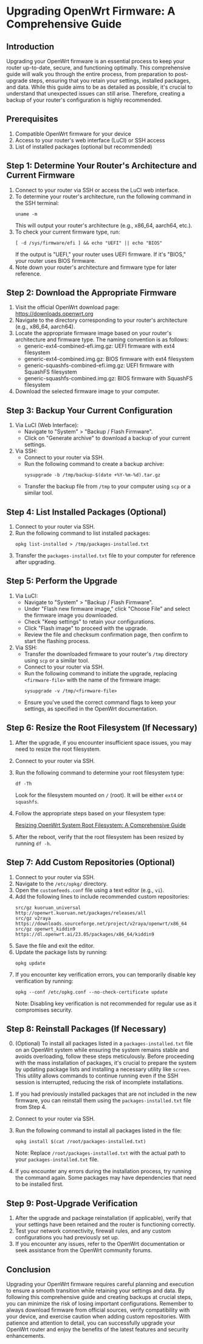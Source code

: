 # Upgrading OpenWrt Firmware: A Comprehensive Guide

## Introduction

Upgrading your OpenWrt firmware is an essential process to keep your router up-to-date, secure, and functioning optimally. This comprehensive guide will walk you through the entire process, from preparation to post-upgrade steps, ensuring that you retain your settings, installed packages, and data. While this guide aims to be as detailed as possible, it's crucial to understand that unexpected issues can still arise. Therefore, creating a backup of your router's configuration is highly recommended.

## Prerequisites

1. Compatible OpenWrt firmware for your device
2. Access to your router's web interface (LuCI) or SSH access
3. List of installed packages (optional but recommended)

## Step 1: Determine Your Router's Architecture and Current Firmware

1. Connect to your router via SSH or access the LuCI web interface.
2. To determine your router's architecture, run the following command in the SSH terminal:
   ```
   uname -m
   ```
   This will output your router's architecture (e.g., x86_64, aarch64, etc.).
3. To check your current firmware type, run:
   ```
   [ -d /sys/firmware/efi ] && echo "UEFI" || echo "BIOS"
   ```
   If the output is "UEFI," your router uses UEFI firmware. If it's "BIOS," your router uses BIOS firmware.
4. Note down your router's architecture and firmware type for later reference.

## Step 2: Download the Appropriate Firmware

1. Visit the official OpenWrt download page: https://downloads.openwrt.org
2. Navigate to the directory corresponding to your router's architecture (e.g., x86_64, aarch64).
3. Locate the appropriate firmware image based on your router's architecture and firmware type. The naming convention is as follows:
   - generic-ext4-combined-efi.img.gz: UEFI firmware with ext4 filesystem
   - generic-ext4-combined.img.gz: BIOS firmware with ext4 filesystem
   - generic-squashfs-combined-efi.img.gz: UEFI firmware with SquashFS filesystem
   - generic-squashfs-combined.img.gz: BIOS firmware with SquashFS filesystem
4. Download the selected firmware image to your computer.

## Step 3: Backup Your Current Configuration

1. Via LuCI (Web Interface):
   - Navigate to "System" > "Backup / Flash Firmware".
   - Click on "Generate archive" to download a backup of your current settings.
2. Via SSH:
   - Connect to your router via SSH.
   - Run the following command to create a backup archive:
     ```
     sysupgrade -b /tmp/backup-$(date +%Y-%m-%d).tar.gz
     ```
   - Transfer the backup file from `/tmp` to your computer using `scp` or a similar tool.

## Step 4: List Installed Packages (Optional)

1. Connect to your router via SSH.
2. Run the following command to list installed packages:
   ```
   opkg list-installed > /tmp/packages-installed.txt
   ```
3. Transfer the `packages-installed.txt` file to your computer for reference after upgrading.

## Step 5: Perform the Upgrade

1. Via LuCI:
   - Navigate to "System" > "Backup / Flash Firmware".
   - Under "Flash new firmware image," click "Choose File" and select the firmware image you downloaded.
   - Check "Keep settings" to retain your configurations.
   - Click "Flash image" to proceed with the upgrade.
   - Review the file and checksum confirmation page, then confirm to start the flashing process.
2. Via SSH:
   - Transfer the downloaded firmware to your router's `/tmp` directory using `scp` or a similar tool.
   - Connect to your router via SSH.
   - Run the following command to initiate the upgrade, replacing `<firmware-file>` with the name of the firmware image:
     ```
     sysupgrade -v /tmp/<firmware-file>
     ```
   - Ensure you've used the correct command flags to keep your settings, as specified in the OpenWrt documentation.

## Step 6: Resize the Root Filesystem (If Necessary)

1. After the upgrade, if you encounter insufficient space issues, you may need to resize the root filesystem.
2. Connect to your router via SSH.
3. Run the following command to determine your root filesystem type:
   ```
   df -Th
   ```
   Look for the filesystem mounted on `/` (root). It will be either `ext4` or `squashfs`.
4. Follow the appropriate steps based on your filesystem type:
   
   [Resizing OpenWrt System Root Filesystem: A Comprehensive Guide](Resizing-filesystem-README.md)
   
6. After the reboot, verify that the root filesystem has been resized by running `df -h`.

## Step 7: Add Custom Repositories (Optional)

1. Connect to your router via SSH.
2. Navigate to the `/etc/opkg/` directory.
3. Open the `customfeeds.conf` file using a text editor (e.g., `vi`).
4. Add the following lines to include recommended custom repositories:
   ```
   src/gz kuoruan_universal http://openwrt.kuoruan.net/packages/releases/all
   src/gz v2raya https://downloads.sourceforge.net/project/v2raya/openwrt/x86_64
   src/gz openwrt_kiddin9 https://dl.openwrt.ai/23.05/packages/x86_64/kiddin9
   ```
5. Save the file and exit the editor.
6. Update the package lists by running:
   ```
   opkg update
   ```
7. If you encounter key verification errors, you can temporarily disable key verification by running:
   ```
   opkg --conf /etc/opkg.conf --no-check-certificate update
   ```
   Note: Disabling key verification is not recommended for regular use as it compromises security.

## Step 8: Reinstall Packages (If Necessary)

0. (Optional) To install all packages listed in a `packages-installed.txt` file on an OpenWrt system while ensuring the system remains stable and avoids overloading, follow these steps meticulously. Before proceeding with the mass installation of packages, it's crucial to prepare the system by updating package lists and installing a necessary utility like `screen`. This utility allows commands to continue running even if the SSH session is interrupted, reducing the risk of incomplete installations.

1. If you had previously installed packages that are not included in the new firmware, you can reinstall them using the `packages-installed.txt` file from Step 4.
2. Connect to your router via SSH.
3. Run the following command to install all packages listed in the file:
   ```
   opkg install $(cat /root/packages-installed.txt)
   ```
   Note: Replace `/root/packages-installed.txt` with the actual path to your `packages-installed.txt` file.
4. If you encounter any errors during the installation process, try running the command again. Some packages may have dependencies that need to be installed first.

## Step 9: Post-Upgrade Verification

1. After the upgrade and package reinstallation (if applicable), verify that your settings have been retained and the router is functioning correctly.
2. Test your network connectivity, firewall rules, and any custom configurations you had previously set up.
3. If you encounter any issues, refer to the OpenWrt documentation or seek assistance from the OpenWrt community forums.

## Conclusion

Upgrading your OpenWrt firmware requires careful planning and execution to ensure a smooth transition while retaining your settings and data. By following this comprehensive guide and creating backups at crucial steps, you can minimize the risk of losing important configurations. Remember to always download firmware from official sources, verify compatibility with your device, and exercise caution when adding custom repositories. With patience and attention to detail, you can successfully upgrade your OpenWrt router and enjoy the benefits of the latest features and security enhancements.
